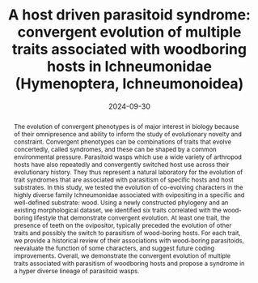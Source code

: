 ---
title: 'A host driven parasitoid syndrome: convergent evolution of multiple traits associated with woodboring hosts in Ichneumonidae (Hymenoptera, Ichneumonoidea)'
date: '2024-09-30' 
journal: 'PLoS ONE'
volume: '19'
issue: '9'
pagination: 'e0311365'
doi: 'https://doi.org/10.1371/journal.pone.0311365'
altmetric: '168806105'
authors:
  - first_name: 'Davide'
    last_name: 'Dal Pos'
    affiliation: 'Department of Biology, University of Central Florida, Orlando, Florida, United States of America'
    orcid: 'https://orcid.org/0000-0002-9122-934X'

  - first_name: 'Barbara J.'
    last_name: 'Sharanowski'
    affiliation: 'Department of Biology, University of Central Florida, Orlando, Florida, United States of America'

abstract: 'The evolution of convergent phenotypes is of major interest in biology because of their omnipresence and ability to inform the study of evolutionary novelty and constraint. Convergent phenotypes can be combinations of traits that evolve concertedly, called syndromes, and these can be shaped by a common environmental pressure. Parasitoid wasps which use a wide variety of arthropod hosts have also repeatedly and convergently switched host use across their evolutionary history. They thus represent a natural laboratory for the evolution of trait syndromes that are associated with parasitism of specific hosts and host substrates. In this study, we tested the evolution of co-evolving characters in the highly diverse family Ichneumonidae associated with ovipositing in a specific and well-defined substrate: wood. Using a newly constructed phylogeny and an existing morphological dataset, we identified six traits correlated with the wood-boring lifestyle that demonstrate convergent evolution. At least one trait, the presence of teeth on the ovipositor, typically preceded the evolution of other traits and possibly the switch to parasitism of wood-boring hosts. For each trait, we provide a historical review of their associations with wood-boring parasitoids, reevaluate the function of some characters, and suggest future coding improvements. Overall, we demonstrate the convergent evolution of multiple traits associated with parasitism of woodboring hosts and propose a syndrome in a hyper diverse lineage of parasitoid wasps.'

---